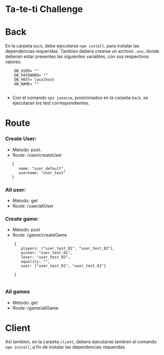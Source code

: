 # Ta-te-ti Challenge


# Back

En la carpeta `back`, debe ejecutarse `npm install`, para instalar  las dependencias requeridas.
Tambien debera crearse un archivo `.env`, donde deberan estar presentes las siguientes variables,
con sus respectivos valores.

```
    DB_USER= ""
    DB_PASSWORD= ""
    DB_HOST= localhost
    DB_NAME= ""
 
```

* Con el comando `npx jasmine`, posicionados en la carpeta `back`, se ejecutaran los test correspondientes.


# Route 

### Create User: 

- Metodo: post.
- Route: /user/createUser

```
   {
      name: "user_default",
      username: "user_test"
   }

```

### All user: 

- Metodo: get
- Route: /user/allUser


### Create game:

- Metodo: post
- Route: /game/createGame

```
    {
       players: ["user_test_01", "user_test_02"],
       winner: "user_test_01",
       loser: "user_test_02",
       equality: "",
       user: ["user_test_01", "user_test_02"]
    
    }


```

### All games

- Metodo: get
- Route: /game/allGame


# Client

Asi tambien, en la carpeta `client`, debera ejecutarse tambien el comando `npm install`, a fin de instalar 
las dependencias requeridas. 
